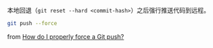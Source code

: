 本地回退（`git reset --hard <commit-hash>`）之后强行推送代码到远程。

```bash
git push --force
```

from [How do I properly force a Git push?](https://stackoverflow.com/questions/5509543/how-do-i-properly-force-a-git-push)
